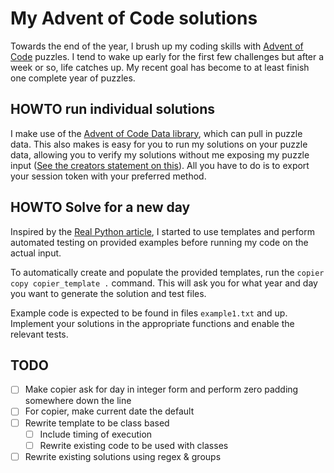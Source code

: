 # My Advent of Code solutions
Towards the end of the year, I brush up my coding skills with [Advent of Code](https://adventofcode.com/) puzzles.
I tend to wake up early for the first few challenges but after a week or so, life catches up. My recent goal has become 
to at least finish one complete year of puzzles.

## HOWTO run individual solutions
I make use of the [Advent of Code Data library](https://pypi.org/project/advent-of-code-data/), 
which can pull in puzzle data. This also makes is easy for you to run my solutions on your puzzle data,
allowing you to verify my solutions without me exposing my puzzle input ([See the creators statement on this](https://adventofcode.com/2024/about#faq_copying)).
All you have to do is to export your session token with your preferred method.

## HOWTO Solve for a new day
Inspired by the [Real Python article](https://realpython.com/python-advent-of-code/), I started to use templates 
and perform automated testing on provided examples before running my code on the actual input.

To automatically create and populate the provided templates, run the `copier copy copier_template .` command. This will 
ask you for what year and day you want to generate the solution and test files.

Example code is expected to be found in files `example1.txt` and up. Implement your solutions in the appropriate functions 
and enable the relevant tests.

## TODO
- [ ] Make copier ask for day in integer form and perform zero padding somewhere down the line
- [ ] For copier, make current date the default
- [ ] Rewrite template to be class based
  - [ ] Include timing of execution
  - [ ] Rewrite existing code to be used with classes
- [ ] Rewrite existing solutions using regex & groups

